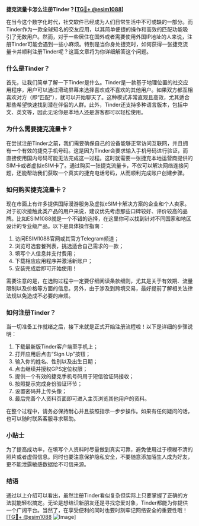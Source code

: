 **捷克流量卡怎么注册Tinder？[[TG💪+ @esim1088](https://t.me/s/esim1088)]**

在当今这个数字化时代，社交软件已经成为人们日常生活中不可或缺的一部分。而Tinder作为一款全球知名的交友应用，以其简单便捷的操作和高效的匹配功能吸引了无数用户。然而，对于一些居住在国外或者需要使用外国IP地址的人来说，注册Tinder可能会遇到一些小麻烦。特别是当你身处捷克时，如何获得一张捷克流量卡并顺利注册Tinder呢？这篇文章将为你详细解答这个问题。

### 什么是Tinder？

首先，让我们简单了解一下Tinder是什么。Tinder是一款基于地理位置的社交应用程序，用户可以通过滑动屏幕来选择喜欢或不喜欢的其他用户。如果双方都互相喜欢对方（即“匹配”），就可以开始聊天了。这种模式非常直观且高效，尤其适合那些希望快速找到潜在伴侣的人群。此外，Tinder还支持多种语言版本，包括中文、英文等，因此无论你是本地人还是游客都可以轻松使用。

### 为什么需要捷克流量卡？

在尝试注册Tinder之前，我们需要确保自己的设备能够正常访问互联网，并且拥有一个有效的捷克手机号码。这是因为Tinder会要求输入手机号码进行验证，而直接使用国内号码可能无法完成这一过程。这时就需要一张捷克本地运营商提供的SIM卡或者虚拟eSIM卡了。通过购买一张捷克流量卡，不仅可以解决网络连接问题，还能帮助我们获取一个真实的捷克电话号码，从而顺利完成账户创建步骤。

### 如何购买捷克流量卡？

现在市面上有许多提供国际漫游服务及虚拟eSIM卡解决方案的企业和个人卖家。对于初次接触此类产品的用户来说，建议优先考虑那些口碑较好、评价较高的品牌。比如ESIM1088就是一个不错的选择，在这里你可以找到针对不同国家和地区设计的专业级产品。以下是具体操作指南：

1. 访问ESIM1088官网或其官方Telegram频道；
2. 浏览可选套餐列表，挑选适合自己需求的一款；
3. 填写个人信息并支付费用；
4. 下载相应应用程序并激活新账户；
5. 安装完成后即可开始使用！

需要注意的是，在选购过程中一定要仔细阅读条款细则，尤其是关于有效期、流量限制以及价格等方面的信息。另外，由于涉及到跨境交易，最好提前了解相关法律法规以免造成不必要的麻烦。

### 如何注册Tinder？

当一切准备工作就绪之后，接下来就是正式开始注册流程啦！以下是详细的步骤说明：

1. 下载最新版Tinder客户端至手机上；
2. 打开应用后点击“Sign Up”按钮；
3. 输入你的姓名、性别以及出生日期；
4. 点击继续并授权GPS定位权限；
5. 提供一个有效的捷克手机号码用于短信验证码接收；
6. 按照提示完成身份验证环节；
7. 设置密码并上传头像；
8. 最后完善个人资料页面即可进入主页浏览其他用户的资料。

在整个过程中，请务必保持耐心并且按照指示一步步操作。如果有任何疑问的话，也可以随时联系客服寻求帮助。

### 小贴士

为了提高成功率，在填写个人资料时尽量做到真实可靠，避免使用过于模糊不清的照片或者虚假信息。同时也要注意保护隐私安全，不要随意添加陌生人成为好友，更不能泄露敏感数据给不可信来源。

### 结语

通过以上介绍可以看出，虽然注册Tinder看似复杂但实际上只要掌握了正确的方法就能轻松搞定。无论是想结识新朋友还是寻找恋爱对象，Tinder都能为你提供一个广阔平台。当然了，在享受便利的同时也要时刻牢记网络安全的重要性哦！[[TG💪+ @esim1088](https://t.me/s/esim1088) ![Image](https://i.postimg.cc/4NQfJmqS/Snipaste-2025-05-13-00-14-12.png)]